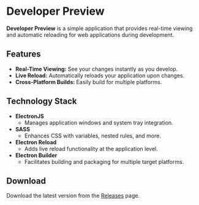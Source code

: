 # Developer Preview

**Developer Preview** is a simple application that provides real-time viewing and automatic reloading for web applications during development.

## Features
- **Real-Time Viewing:** See your changes instantly as you develop.
- **Live Reload:** Automatically reloads your application upon changes.
- **Cross-Platform Builds:** Easily build for multiple platforms.

## Technology Stack
- **ElectronJS**
  - Manages application windows and system tray integration.
- **SASS**
  - Enhances CSS with variables, nested rules, and more.
- **Electron Reload**
  - Adds live reload functionality at the application level.
- **Electron Builder**
  - Facilitates building and packaging for multiple target platforms.

## Download
Download the latest version from the [Releases](https://github.com/alask-code/developer-preview/releases) page.